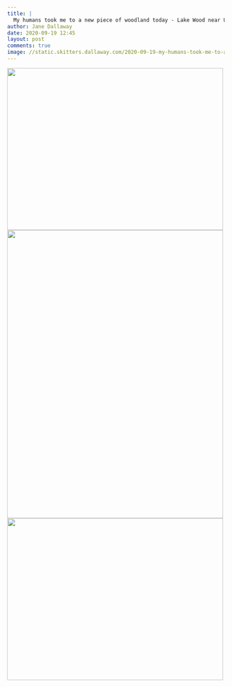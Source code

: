 ```yaml
---
title: |
  My humans took me to a new piece of woodland today - Lake Wood near Uckfield
author: Jane Dallaway
date: 2020-09-19 12:45
layout: post
comments: true
image: //static.skitters.dallaway.com/2020-09-19-my-humans-took-me-to-a-new-piece-of-woodland-today---lake-wood-near-uckfield-thumb-1-IMG-0130.JPG
---
```


<div>
        <a href="//static.skitters.dallaway.com/2020-09-19-my-humans-took-me-to-a-new-piece-of-woodland-today---lake-wood-near-uckfield-fullsize-1-IMG-0130.JPG">
          <img src="//static.skitters.dallaway.com/2020-09-19-my-humans-took-me-to-a-new-piece-of-woodland-today---lake-wood-near-uckfield-thumb-1-IMG-0130.JPG" width="500" height="375"/>
        </a>
      </div><div>
        <a href="//static.skitters.dallaway.com/2020-09-19-my-humans-took-me-to-a-new-piece-of-woodland-today---lake-wood-near-uckfield-fullsize-2-IMG-0131.JPG">
          <img src="//static.skitters.dallaway.com/2020-09-19-my-humans-took-me-to-a-new-piece-of-woodland-today---lake-wood-near-uckfield-thumb-2-IMG-0131.JPG" width="500" height="667"/>
        </a>
      </div><div>
        <a href="//static.skitters.dallaway.com/2020-09-19-my-humans-took-me-to-a-new-piece-of-woodland-today---lake-wood-near-uckfield-fullsize-3-IMG-0132.JPG">
          <img src="//static.skitters.dallaway.com/2020-09-19-my-humans-took-me-to-a-new-piece-of-woodland-today---lake-wood-near-uckfield-thumb-3-IMG-0132.JPG" width="500" height="375"/>
        </a>
      </div>


   
      
